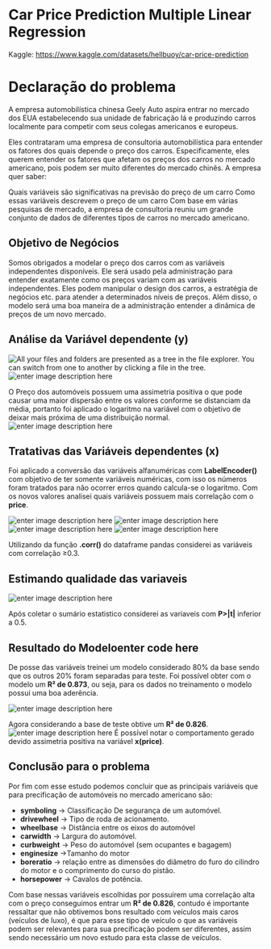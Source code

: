 # Car Price Prediction Multiple Linear Regression

Kaggle: https://www.kaggle.com/datasets/hellbuoy/car-price-prediction


#  Declaração do problema

A empresa automobilística chinesa Geely Auto aspira entrar no mercado dos EUA estabelecendo sua unidade de fabricação lá e produzindo carros localmente para competir com seus colegas americanos e europeus.

Eles contrataram uma empresa de consultoria automobilística para entender os fatores dos quais depende o preço dos carros. Especificamente, eles querem entender os fatores que afetam os preços dos carros no mercado americano, pois podem ser muito diferentes do mercado chinês. A empresa quer saber:

Quais variáveis ​​são significativas na previsão do preço de um carro Como essas variáveis ​​descrevem o preço de um carro Com base em várias pesquisas de mercado, a empresa de consultoria reuniu um grande conjunto de dados de diferentes tipos de carros no mercado americano.

## Objetivo de Negócios

Somos obrigados a modelar o preço dos carros com as variáveis ​​independentes disponíveis. Ele será usado pela administração para entender exatamente como os preços variam com as variáveis ​​independentes. Eles podem manipular o design dos carros, a estratégia de negócios etc. para atender a determinados níveis de preços. Além disso, o modelo será uma boa maneira de a administração entender a dinâmica de preços de um novo mercado.

## Análise da Variável dependente (y)

![All your files and folders are presented as a tree in the file explorer. You can switch from one to another by clicking a file in the tree.](https://cdn-images-1.medium.com/max/800/1*qKqDy7NOPyP6NVZP0f2KqA.png)
![enter image description here](https://cdn-images-1.medium.com/max/800/1*sh1MsMGwMYMvb1nI4dTDzA.png)

O Preço dos automóveis possuem uma assimetria positiva o que pode causar uma maior dispersão entre os valores conforme se distanciam da média, portanto foi aplicado o logaritmo na variável com o objetivo de deixar mais próxima de uma distribuição normal.
![enter image description here](https://cdn-images-1.medium.com/max/800/1*KBRIaSFRlUiEyblULnVreg.png)

## Tratativas das Variáveis dependentes (x)


Foi aplicado a conversão das variáveis alfanuméricas com **LabelEncoder()** com objetivo de ter somente variáveis numéricas, com isso os números foram tratados para não ocorrer erros quando calcula-se o logaritmo.
Com os novos valores analisei quais variáveis possuem mais correlação com o **price**.

![enter image description here](https://cdn-images-1.medium.com/max/800/1*RzMWW5GMrqa5hNxxz3SOiA.png)
![enter image description here](https://cdn-images-1.medium.com/max/800/1*vyHHjG1MB3qFEs988qUuPg.png)
![enter image description here](https://cdn-images-1.medium.com/max/800/1*IVH7FzH7zInOERfq8sZCSQ.png)
![enter image description here](https://cdn-images-1.medium.com/max/800/1*JdNK5ijYbdy6ZeMnGEPI0Q.png)

Utilizando da função **.corr()** do dataframe pandas considerei as variáveis com correlação ≥0.3.

## Estimando qualidade das variaveis

![enter image description here](https://cdn-images-1.medium.com/max/800/1*0QjYv4PI2_RuwXIHnnTAJQ.png)

Após coletar o sumário estatistico considerei as variaveis com **P>|t|** inferior a 0.5.

## Resultado do Modeloenter code here
De posse das variáveis treinei um modelo considerado 80% da base sendo que os outros 20% foram separadas para teste.
Foi possível obter com o modelo um **R² de 0.873**, ou seja, para os dados no treinamento o modelo possui uma boa aderência.

![enter image description here](https://cdn-images-1.medium.com/max/800/1*YvTY_ETpRqL57RAWFNVdIg.png)

Agora considerando a base de teste obtive um **R² de 0.826**.
![enter image description here](https://cdn-images-1.medium.com/max/800/1*0e91tFbZ7qYsXcaBP8P_sA.png)
É possível notar o comportamento gerado devido assimetria positiva na variável **x(price)**.
## Conclusão para o problema
Por fim com esse estudo podemos concluir que as principais variáveis que para precificação de automóveis no mercado americano são:

-   **symboling** → Classificação De segurança de um automóvel.
-   **drivewheel** → Tipo de roda de acionamento.
-   **wheelbase** → Distância entre os eixos do automóvel
-   **carwidth** → Largura do automóvel.
-   **curbweight** → Peso do automóvel (sem ocupantes e bagagem)
-   **enginesize** →Tamanho do motor
-   **boreratio** → relação entre as dimensões do diâmetro do furo do cilindro do motor e o comprimento do curso do pistão.
-   **horsepower** → Cavalos de potência.

Com base nessas variáveis escolhidas por possuírem uma correlação alta com o preço conseguimos entrar um **R² de 0.826**, contudo é importante ressaltar que não obtivemos bons resultado com veículos mais caros (veículos de luxo), é que para esse tipo de veículo o que as variáveis podem ser relevantes para sua precificação podem ser diferentes, assim sendo necessário um novo estudo para esta classe de veículos.
